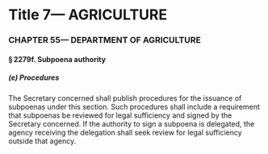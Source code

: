 
# Title 7— AGRICULTURE
### CHAPTER 55— DEPARTMENT OF AGRICULTURE
#### § 2279f. Subpoena authority
##### (e) Procedures

The Secretary concerned shall publish procedures for the issuance of subpoenas under this section. Such procedures shall include a requirement that subpoenas be reviewed for legal sufficiency and signed by the Secretary concerned. If the authority to sign a subpoena is delegated, the agency receiving the delegation shall seek review for legal sufficiency outside that agency.
